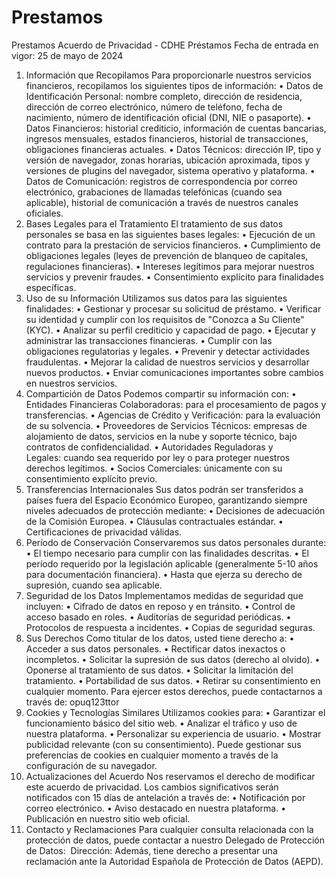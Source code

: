 # Prestamos
Prestamos
Acuerdo de Privacidad - CDHE Préstamos
Fecha de entrada en vigor: 25 de mayo de 2024
1. Información que Recopilamos
Para proporcionarle nuestros servicios financieros, recopilamos los siguientes tipos de información:
	•	Datos de Identificación Personal: nombre completo, dirección de residencia, dirección de correo electrónico, número de teléfono, fecha de nacimiento, número de identificación oficial (DNI, NIE o pasaporte).
	•	Datos Financieros: historial crediticio, información de cuentas bancarias, ingresos mensuales, estados financieros, historial de transacciones, obligaciones financieras actuales.
	•	Datos Técnicos: dirección IP, tipo y versión de navegador, zonas horarias, ubicación aproximada, tipos y versiones de plugins del navegador, sistema operativo y plataforma.
	•	Datos de Comunicación: registros de correspondencia por correo electrónico, grabaciones de llamadas telefónicas (cuando sea aplicable), historial de comunicación a través de nuestros canales oficiales.
2. Bases Legales para el Tratamiento
El tratamiento de sus datos personales se basa en las siguientes bases legales:
	•	Ejecución de un contrato para la prestación de servicios financieros.
	•	Cumplimiento de obligaciones legales (leyes de prevención de blanqueo de capitales, regulaciones financieras).
	•	Intereses legítimos para mejorar nuestros servicios y prevenir fraudes.
	•	Consentimiento explícito para finalidades específicas.
3. Uso de su Información
Utilizamos sus datos para las siguientes finalidades:
	•	Gestionar y procesar su solicitud de préstamo.
	•	Verificar su identidad y cumplir con los requisitos de "Conozca a Su Cliente" (KYC).
	•	Analizar su perfil crediticio y capacidad de pago.
	•	Ejecutar y administrar las transacciones financieras.
	•	Cumplir con las obligaciones regulatorias y legales.
	•	Prevenir y detectar actividades fraudulentas.
	•	Mejorar la calidad de nuestros servicios y desarrollar nuevos productos.
	•	Enviar comunicaciones importantes sobre cambios en nuestros servicios.
4. Compartición de Datos
Podemos compartir su información con:
	•	Entidades Financieras Colaboradoras: para el procesamiento de pagos y transferencias.
	•	Agencias de Crédito y Verificación: para la evaluación de su solvencia.
	•	Proveedores de Servicios Técnicos: empresas de alojamiento de datos, servicios en la nube y soporte técnico, bajo contratos de confidencialidad.
	•	Autoridades Reguladoras y Legales: cuando sea requerido por ley o para proteger nuestros derechos legítimos.
	•	Socios Comerciales: únicamente con su consentimiento explícito previo.
5. Transferencias Internacionales
Sus datos podrán ser transferidos a países fuera del Espacio Económico Europeo, garantizando siempre niveles adecuados de protección mediante:
	•	Decisiones de adecuación de la Comisión Europea.
	•	Cláusulas contractuales estándar.
	•	Certificaciones de privacidad válidas.
6. Período de Conservación
Conservaremos sus datos personales durante:
	•	El tiempo necesario para cumplir con las finalidades descritas.
	•	El período requerido por la legislación aplicable (generalmente 5-10 años para documentación financiera).
	•	Hasta que ejerza su derecho de supresión, cuando sea aplicable.
7. Seguridad de los Datos
Implementamos medidas de seguridad que incluyen:
	•	Cifrado de datos en reposo y en tránsito.
	•	Control de acceso basado en roles.
	•	Auditorías de seguridad periódicas.
	•	Protocolos de respuesta a incidentes.
	•	Copias de seguridad seguras.
8. Sus Derechos
Como titular de los datos, usted tiene derecho a:
	•	Acceder a sus datos personales.
	•	Rectificar datos inexactos o incompletos.
	•	Solicitar la supresión de sus datos (derecho al olvido).
	•	Oponerse al tratamiento de sus datos.
	•	Solicitar la limitación del tratamiento.
	•	Portabilidad de sus datos.
	•	Retirar su consentimiento en cualquier momento.
Para ejercer estos derechos, puede contactarnos a través de: opuq123ttor
9. Cookies y Tecnologías Similares
Utilizamos cookies para:
	•	Garantizar el funcionamiento básico del sitio web.
	•	Analizar el tráfico y uso de nuestra plataforma.
	•	Personalizar su experiencia de usuario.
	•	Mostrar publicidad relevante (con su consentimiento).
Puede gestionar sus preferencias de cookies en cualquier momento a través de la configuración de su navegador.
10. Actualizaciones del Acuerdo
Nos reservamos el derecho de modificar este acuerdo de privacidad. Los cambios significativos serán notificados con 15 días de antelación a través de:
	•	Notificación por correo electrónico.
	•	Aviso destacado en nuestra plataforma.
	•	Publicación en nuestro sitio web oficial.
11. Contacto y Reclamaciones
Para cualquier consulta relacionada con la protección de datos, puede contactar a nuestro Delegado de Protección de Datos:
 Dirección:
Además, tiene derecho a presentar una reclamación ante la Autoridad Española de Protección de Datos (AEPD).
